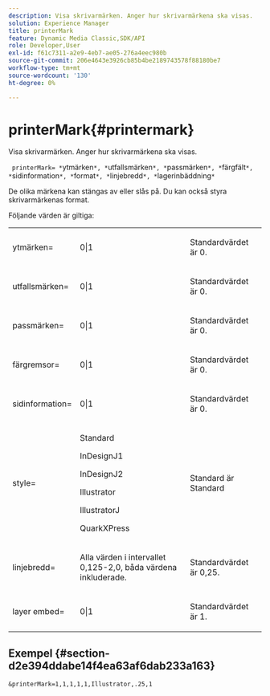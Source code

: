 ```yaml
---
description: Visa skrivarmärken. Anger hur skrivarmärkena ska visas.
solution: Experience Manager
title: printerMark
feature: Dynamic Media Classic,SDK/API
role: Developer,User
exl-id: f61c7311-a2e9-4eb7-ae05-276a4eec980b
source-git-commit: 206e4643e3926cb85b4be2189743578f88180be7
workflow-type: tm+mt
source-wordcount: '130'
ht-degree: 0%

---
```


# printerMark{#printermark}

Visa skrivarmärken. Anger hur skrivarmärkena ska visas.

` printerMark= *`ytmärken`*, *`utfallsmärken`*, *`passmärken`*, *`färgfält`*, *`sidinformation`*, *`format`*, *`linjebredd`*, *`lagerinbäddning`*`

De olika märkena kan stängas av eller slås på. Du kan också styra skrivarmärkenas format.

Följande värden är giltiga:

<table id="simpletable_C84560940CAC46D8BE9D0EFEE5EBF323"> 
 <tr class="strow"> 
  <td class="stentry"> <p>ytmärken= </p></td> 
  <td class="stentry"> <p>0|1 </p></td> 
  <td class="stentry"> <p>Standardvärdet är 0. </p></td> 
 </tr> 
 <tr class="strow"> 
  <td class="stentry"> <p>utfallsmärken= </p></td> 
  <td class="stentry"> <p>0|1 </p></td> 
  <td class="stentry"> <p>Standardvärdet är 0. </p></td> 
 </tr> 
 <tr class="strow"> 
  <td class="stentry"> <p>passmärken= </p></td> 
  <td class="stentry"> <p>0|1 </p></td> 
  <td class="stentry"> <p>Standardvärdet är 0. </p></td> 
 </tr> 
 <tr class="strow"> 
  <td class="stentry"> <p>färgremsor= </p></td> 
  <td class="stentry"> <p>0|1 </p></td> 
  <td class="stentry"> <p>Standardvärdet är 0. </p></td> 
 </tr> 
 <tr class="strow"> 
  <td class="stentry"> <p>sidinformation= </p></td> 
  <td class="stentry"> <p>0|1 </p></td> 
  <td class="stentry"> <p>Standardvärdet är 0. </p></td> 
 </tr> 
 <tr class="strow"> 
  <td class="stentry"> <p>style= </p></td> 
  <td class="stentry"> <p>Standard </p> <p>InDesignJ1 </p> <p>InDesignJ2 </p> <p>Illustrator </p> <p>IllustratorJ </p> <p>QuarkXPress </p> </td> 
  <td class="stentry"> <p>Standard är Standard </p></td> 
 </tr> 
 <tr class="strow"> 
  <td class="stentry"> <p>linjebredd= </p></td> 
  <td class="stentry"> <p>Alla värden i intervallet 0,125-2,0, båda värdena inkluderade. </p></td> 
  <td class="stentry"> <p>Standardvärdet är 0,25. </p></td> 
 </tr> 
 <tr class="strow"> 
  <td class="stentry"> <p>layer embed= </p></td> 
  <td class="stentry"> <p>0|1 </p></td> 
  <td class="stentry"> <p>Standardvärdet är 1. </p></td> 
 </tr> 
</table>

## Exempel {#section-d2e394ddabe14f4ea63af6dab233a163}

`&printerMark=1,1,1,1,1,Illustrator,.25,1`
